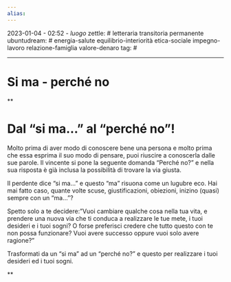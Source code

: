 ```yaml
---
alias: 
---
```

2023-01-04 - 02:52 - *luogo*
zettle: # letteraria transitoria permanente
ubuntudream: # energia-salute equilibrio-interiorità etica-sociale impegno-lavoro relazione-famiglia valore-denaro 
tag: #

---
# Si ma - perché no

**

# Dal “si ma…” al “perché no”!

Molto prima di aver modo di conoscere bene una persona e molto prima che essa esprima il suo modo di pensare, puoi riuscire a conoscerla dalle sue parole. Il vincente si pone la seguente domanda “Perché no?” e nella sua risposta è già inclusa la possibilità di trovare la via giusta.

Il perdente dice “si ma…” e questo “ma” risuona come un lugubre eco. Hai mai fatto caso, quante volte scuse, giustificazioni, obiezioni, inizino (quasi) sempre con un “ma…”?

Spetto solo a te decidere:”Vuoi cambiare qualche cosa nella tua vita, e prendere una nuova via che ti conduca a realizzare le tue mete, i tuoi desideri e i tuoi sogni? O forse preferisci credere che tutto questo con te non possa funzionare? Vuoi avere successo oppure vuoi solo avere ragione?”

Trasformati da un “si ma” ad un “perché no?” e questo per realizzare i tuoi desideri ed i tuoi sogni.

**